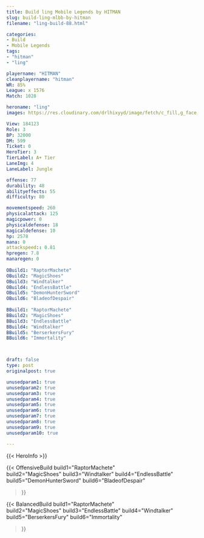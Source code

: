 ```yaml
---
title: Build ling Mobile Legends by HITMAN
slug: build-ling-mlbb-by-hitman
filename: "ling-build-88.html"

categories: 
- Build 
- Mobile Legends
tags: 
- "hitman"
- "ling"

playername: "HITMAN"
cleanplayername: "hitman"
WR: 85%
League: x 1576
Match: 1028 

heroname: "ling"
images: https://res.cloudinary.com/drlhixyyd/image/fetch/c_fill,g_face,f_auto/https://cdn2-build.mobagenie.my.id/p/images/banner/full/ling.jpg

View: 184123 
Role: 3 
BP: 32000
DM: 599 
Ticket: 0 
HeroTier: 3 
TierLabel: A+ Tier 
LaneImg: 4
LaneLabel: Jungle

offense: 77 
durability: 48 
abilityeffects: 55 
difficulty: 80 

movementspeed: 260
physicalattack: 125
magicpower: 0
physicaldefense: 18
magicaldefense: 10
hp: 2578
mana: 0
attackspeed:: 0.81
hpregen: 7.8
manaregen: 0
 
OBuild1: "RaptorMachete"  
OBuild2: "MagicShoes" 
OBuild3: "Windtalker" 
OBuild4: "EndlessBattle" 
OBuild5: "DemonHunterSword" 
OBuild6: "BladeofDespair" 
 
BBuild1: "RaptorMachete"  
BBuild2: "MagicShoes" 
BBuild3: "EndlessBattle" 
BBuild4: "Windtalker" 
BBuild5: "BerserkersFury" 
BBuild6: "Immortality"



draft: false
type: post
originalpost: true

unusedparam1: true
unusedparam2: true
unusedparam3: true
unusedparam4: true
unusedparam5: true
unusedparam6: true
unusedparam7: true
unusedparam8: true
unusedparam9: true
unusedparam10: true

---
```


{{< HeroInfo >}} 

{{< OffensiveBuild 
build1="RaptorMachete"  
build2="MagicShoes" 
build3="Windtalker" 
build4="EndlessBattle" 
build5="DemonHunterSword" 
build6="BladeofDespair" 
 >}} 

{{< BalancedBuild 
build1="RaptorMachete"  
build2="MagicShoes" 
build3="EndlessBattle" 
build4="Windtalker" 
build5="BerserkersFury" 
build6="Immortality" 
 >}}

